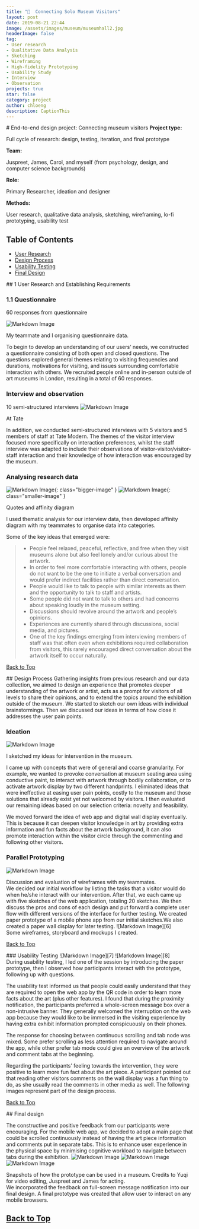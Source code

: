 ```yaml
---
title: "🤳  Connecting Solo Museum Visitors"
layout: post
date: 2019-08-21 22:44
image: /assets/images/museum/museumhall2.jpg
headerImage: false
tag:
- User research
- Qualitative Data Analysis
- Sketching
- Wireframing
- High-fidelity Prototyping
- Usability Study
- Interview
- Observation
projects: true
star: false
category: project
author: chloeng
description: CaptionThis
---
```

<div class="breaker"></div> <a id="home"></a>
# End-to-end design project: Connecting museum visitors
<b>Project type: </b>

Full cycle of research: design, testing, iteration, and final prototype

<b>Team: </b>

Juspreet, James, Carol, and myself
(from psychology, design, and computer science backgrounds)

<b>Role: </b>

Primary Researcher, ideation and designer

<b>Methods: </b>

User research, qualitative data analysis, sketching, wireframing, lo-fi prototyping, usability test


## Table of Contents
- [User Research](#user-research)
- [Design Process](#design)
- [Usability Testing](#usability-testing)
- [Final Design](#final-design)

<div class="breaker"></div> <a id="user-research"></a>
## 1 User Research and Establishing Requirements

### 1.1 Questionnaire
60 responses from questionnaire

![Markdown Image][1]
<figcaption class="caption">My teammate and I organising questionnaire data.</figcaption>


To begin to develop an understanding of our users’ needs, we constructed a questionnaire consisting of both open and closed questions. The questions explored general themes relating to visiting frequencies and durations, motivations for visiting, and issues surrounding comfortable interaction with others. We recruited people online and in-person outside of art museums in London, resulting in a total of 60 responses.


### Interview and observation
10 semi-structured interviews
![Markdown Image][2]
<figcaption class="caption">At Tate</figcaption>

In addition, we conducted semi-structured interviews with 5 visitors and 5 members of staff at Tate Modern. The themes of the visitor interview focused more specifically on interaction preferences, whilst the staff interview was adapted to include their observations of visitor-visitor/visitor-staff interaction and their knowledge of how interaction was encouraged by the museum.

### Analysing research data
![Markdown Image][3]{: class="bigger-image" }
![Markdown Image][10]{: class="smaller-image" }
<figcaption>Quotes and affinity diagram</figcaption>





I used thematic analysis for our interview data, then developed affinity diagram with my teammates to organise data into categories.

Some of the key ideas that emerged were:

> * People feel relaxed, peaceful, reflective, and free when they visit museums alone but also feel lonely and/or curious about the artwork.
> * In order to feel more comfortable interacting with others, people do not want to be the one to initiate a verbal conversation and would prefer indirect facilities rather than direct conversation.
> * People would like to talk to people with similar interests as them and the opportunity to talk to staff and artists.
> * Some people did not want to talk to others and had concerns about speaking loudly in the museum setting.
> * Discussions should revolve around the artwork and people’s opinions.
> * Experiences are currently shared through discussions, social media, and pictures.
> * One of the key findings emerging from interviewing members of staff was that often even when exhibitions required collaboration from visitors, this rarely encouraged direct conversation about the artwork itself to occur naturally.

[Back to Top](#home)

<div class="breaker"></div> <a id="design"></a>
## Design Process
Gathering insights from previous research and our data collection, we aimed to design an experience that promotes deeper understanding of the artwork or artist, acts as a prompt for visitors of all levels to share their opinions, and to extend the topics around the exhibition outside of the museum. We started to sketch our own ideas with individual brainstormings. Then we discussed our ideas in terms of how close it addresses the user pain points.


### Ideation
![Markdown Image][4]
<figcaption class="caption">I sketched my ideas for intervention in the museum.</figcaption>


I came up with concepts that were of general and coarse granularity. For example, we wanted to provoke conversation at museum seating area using conductive paint, to interact with artwork through bodily collaboration, or to activate artwork display by two different handprints. I eliminated ideas that were ineffective at easing user pain points, costly to the museum and those solutions that already exist yet not welcomed by visitors. I then evaluated our remaining ideas based on our selection criteria: novelty and feasibility.

We moved forward the idea of web app and digital wall display eventually. This is because it can deepen visitor knowledge in art by providing extra information and fun facts about the artwork background, it can also promote interaction within the visitor circle through the commenting and following other visitors.
### Parallel Prototyping
![Markdown Image][5]
<figcaption class="caption">Discussion and evaluation of wireframes with my teammates.</figcaption>
We decided our initial workflow by listing the tasks that a visitor would do when he/she interact with our intervention. After that, we each came up with five sketches of the web application, totaling 20 sketches. We then discuss the pros and cons of each design and put forward a complete user flow with different versions of the interface for further testing. We created paper prototype of a mobile phone app from our initial sketches.We also created a paper wall display for later testing.
![Markdown Image][6]
<figcaption class="caption">Some wireframes, storyboard and mockups I created.</figcaption>

[Back to Top](#home)

<div class="breaker"></div> <a id="usability-testing"></a>
### Usability Testing
![Markdown Image][7]
![Markdown Image][8]
<figcaption class="caption">During usability testing, I led one of the session by introducing the paper prototype, then I observed how participants interact with the prototype, following up with questions.</figcaption>

The usability test informed us that people could easily understand that they are required to open the web app by the QR code in order to learn more facts about the art (plus other features). I found that during the proximity notification, the participants preferred a whole-screen message box over a non-intrusive banner. They generally welcomed the interruption on the web app because they would like to be immersed in the visiting experience by having extra exhibit information prompted conspicuously on their phones.

The response for choosing between continuous scrolling and tab node was mixed. Some prefer scrolling as less attention required to navigate around the app, while other prefer tab mode could give an overview of the artwork and comment tabs at the beginning.

Regarding the participants’ feeling towards the intervention, they were positive to learn more fun fact about the art piece. A participant pointed out that reading other visitors comments on the wall display was a fun thing to do, as she usually read the comments in other media as well. The following images represent part of the design process.

[Back to Top](#home)

<div class="breaker"></div> <a id="final-design"></a>
## Final design

The constructive and positive feedback from our participants were encouraging. For the mobile web app, we decided to adopt a main page that could be scrolled continuously instead of having the art piece information and comments put in separate tabs. This is to enhance user experience in the physical space by minimising cognitive workload to navigate between tabs during the exhibition.
![Markdown Image][11]
![Markdown Image][12]
![Markdown Image][13]
<figcaption class="caption">Snapshots of how the prototype can be used in a museum. Credits to Yuqi for video editing, Juspreet and James for acting.</figcaption>
We incorporated the feedback on full-screen message notification into our final design. A final prototype was created that allow user to interact on any mobile browsers.

[Back to Top](#home)
---
[1]: https://chloenhy.github.io/assets/images/museum/whiteboard.jpg
[2]: https://chloenhy.github.io/assets/images/museum/museumhall2.jpg
[3]: https://chloenhy.github.io/assets/images/museum/quotes.png
[4]: https://chloenhy.github.io/assets/images/museum/museumSketch.png

[5]: https://chloenhy.github.io/assets/images/museum/prototypeDiscussion.jpg
[6]: https://chloenhy.github.io/assets/images/museum/museumPrototype.png
[7]: https://chloenhy.github.io/assets/images/museum/paperTesting.jpg
[8]: https://chloenhy.github.io/assets/images/museum/paperTesting2.jpg


[9]: https://chloenhy.github.io/assets/images/museum/museumhall.jpg
[10]: https://chloenhy.github.io/assets/images/museum/affinity.jpg
[11]: https://chloenhy.github.io/assets/images/museum/final1.png
[12]: https://chloenhy.github.io/assets/images/museum/final2.png
[13]: https://chloenhy.github.io/assets/images/museum/final3.png
